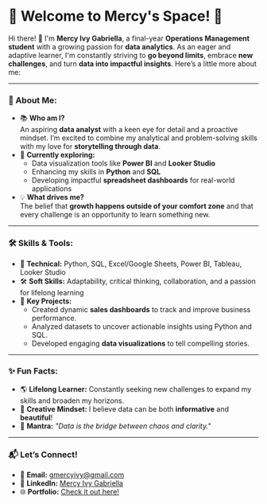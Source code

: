 # 🌟 Welcome to Mercy's Space! 🌟

Hi there! 👋 I'm **Mercy Ivy Gabriella**, a final-year **Operations Management student** with a growing passion for **data analytics**. As an eager and adaptive learner, I'm constantly striving to **go beyond limits**, embrace **new challenges**, and turn **data into impactful insights**. Here’s a little more about me:

---

### 🚀 About Me:
- 📚 **Who am I?**  
  An aspiring **data analyst** with a keen eye for detail and a proactive mindset. I’m excited to combine my analytical and problem-solving skills with my love for **storytelling through data**.  
- 🌱 **Currently exploring:**  
  - Data visualization tools like **Power BI** and **Looker Studio**  
  - Enhancing my skills in **Python** and **SQL**  
  - Developing impactful **spreadsheet dashboards** for real-world applications  
- 💡 **What drives me?**  
  The belief that **growth happens outside of your comfort zone** and that every challenge is an opportunity to learn something new.

---

### 🛠️ Skills & Tools:
- 🧩 **Technical:** Python, SQL, Excel/Google Sheets, Power BI, Tableau, Looker Studio  
- 🛠️ **Soft Skills:** Adaptability, critical thinking, collaboration, and a passion for lifelong learning  
- 🌟 **Key Projects:**  
  - Created dynamic **sales dashboards** to track and improve business performance.  
  - Analyzed datasets to uncover actionable insights using Python and SQL.  
  - Developed engaging **data visualizations** to tell compelling stories.

---

### ✨ Fun Facts:
- 🌎 **Lifelong Learner:** Constantly seeking new challenges to expand my skills and broaden my horizons.  
- 🎨 **Creative Mindset:** I believe data can be both **informative** and **beautiful**!  
- 🌟 **Mantra:** *"Data is the bridge between chaos and clarity."*

---

### 📬 Let’s Connect!
- 💌 **Email:** [gmercyivy@gmail.com](mailto:gmercyivy@gmail.com)  
- 🔗 **LinkedIn:** [Mercy Ivy Gabriella](https://www.linkedin.com/in/mercyivyg/)  
- 🌐 **Portfolio:** [Check it out here!](https://github.com/mergiella/Mercy-s-Portofolio)
